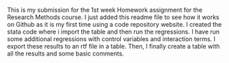 This is my submission for the 1st week Homework assignment for the Research Methods course. I just added this readme file to see how it works on Github as it is my first time using a code repository website.
I created the stata code where i import the table and then run the regressions. I have run some additional regressions with control variables and interaction terms. I export these results to an rtf file in a table. Then, I finally create a table with all the results and some basic comments.
